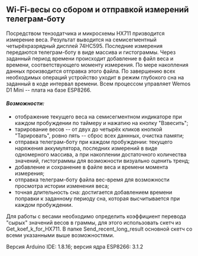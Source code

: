 ## Wi-Fi-весы со сбором и отправкой измерений телеграм-боту

Посредством тензодатчика и микросхемы HX711 призводится измерение веса. Результат выводится на семисегментный четырёхразрядный дисплей 74HC595. Последние измерения передаются телеграм-боту в виде массива и гистограммы. Через заданный период времени происходит добавление в файл веса и времени, соответствующего моменту измерения. По мере накопления данных производится отправка этого файла. По завершению всех необходимых операций устройство уходит в режим глубокого сна на заданный в коде интервал времени. Всем процессом управляет Wemos D1 Mini -- плата на базе ESP8266.

#### ___Возможности:___
+ отображение текущего веса на семисегментном индикаторе при каждом пробуждении по таймеру и нажатию на кнопку "Взвесить";
+ тарирование весов -- от двух до четырёх кликов кнопкой "Тарировать", ровно пять -- сброс всех даннных, очистка памяти;
+ отправка телеграм-боту при каждом пробуждении: текущего наряжения аккумулятора, последних измерений в виде одномерного массива, а при накоплении достаточного количества значений, гистограммы для возможности визуально оценить тренд;
+ добавление и сохранение в файле веса и времени момента измерения;
+ отправка телеграм-боту файла вес-время для возможности просмотра истории изменения веса;
+ точная длительность сна: достигается добавлением времени поправки к заданному периоду сна, которая высчитывается при каждом пробуждении.

Для работы с весами необходимо определить коэффициент перевода "сырых" значений весов в граммы, для этого использовать скетч из   Get_koef_k_for_HX711. В папке Send_recent_long_result основной скетч со всеми указанными выше возможностями.

Версия Arduino IDE: 1.8.16; версия ядра ESP8266: 3.1.2